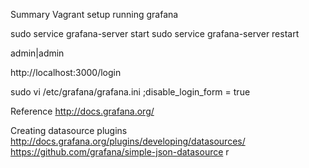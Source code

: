 Summary
Vagrant setup running grafana



sudo service grafana-server start
sudo service grafana-server restart


admin|admin


http://localhost:3000/login


sudo vi /etc/grafana/grafana.ini
;disable_login_form = true


Reference
http://docs.grafana.org/

Creating datasource plugins
http://docs.grafana.org/plugins/developing/datasources/
https://github.com/grafana/simple-json-datasource
r
